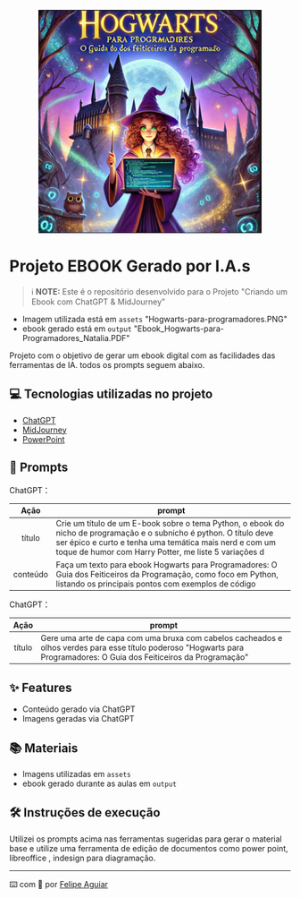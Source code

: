 

<p align="center">
<img 
    src="./assets/Hogwarts-para-programadores.PNG"
    width="400"  
/>
</p>

# Projeto EBOOK Gerado por I.A.s


 > ℹ️ **NOTE:** Este é o repositório desenvolvido para o Projeto "Criando um Ebook com ChatGPT & MidJourney"
- Imagem utilizada está em `assets` "Hogwarts-para-programadores.PNG"
- ebook gerado está em `output` "Ebook_Hogwarts-para-Programadores_Natalia.PDF"

Projeto com o objetivo de gerar um ebook digital com as facilidades das ferramentas de IA. todos os prompts
seguem abaixo.

## 💻 Tecnologias utilizadas no projeto

- [ChatGPT](https://chat.openai.com/) 
- [MidJourney](https://www.midjourney.com/app/)
- [PowerPoint](https://www.microsoft.com/en/microsoft-365/powerpoint)

## 🧠 Prompts


ChatGPT：

|   Ação   | prompt                                                                                                                                                                                                                                                                         |
| :------: | ------------------------------------------------------------------------------------------------------------------------------------------------------------------------------------------------------------------------------------------------------------------------------ |
|  título  | Crie um título de um E-book sobre o tema Python, o ebook do nicho de programação e o subnicho é python. O título deve ser épico e curto e tenha uma temática mais nerd e com um toque de humor com Harry Potter, me liste 5 variações d                                                        |
| conteúdo | Faça um texto para ebook Hogwarts para Programadores: O Guia dos Feiticeiros da Programação, como foco em Python, listando os principais pontos com exemplos de código|


ChatGPT：

|  Ação  | prompt                                                                                 |
| :----: | -------------------------------------------------------------------------------------- |
| título | Gere uma arte de capa com uma bruxa com cabelos cacheados e olhos verdes para esse título poderoso "Hogwarts para Programadores: O Guia dos Feiticeiros da Programação"|

## ✨ Features

- Conteúdo gerado via ChatGPT
- Imagens geradas via ChatGPT

## 📚 Materiais

- Imagens utilizadas em `assets`
- ebook gerado durante as aulas em `output`

## 🛠️ Instruções de execução

Utilizei os prompts acima nas ferramentas sugeridas para gerar o material base e utilize uma ferramenta de edição de documentos como power point, libreoffice , indesign para diagramação.


---

⌨️ com 💜 por [Felipe Aguiar](https://github.com/felipeAguiarCode)
